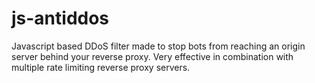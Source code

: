 # js-antiddos
Javascript based DDoS filter made to stop bots from reaching an origin server behind your reverse proxy. Very effective in combination with multiple rate limiting reverse proxy servers.
